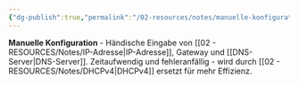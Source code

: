 ```yaml
---
{"dg-publish":true,"permalink":"/02-resources/notes/manuelle-konfiguration/","tags":["#informatik/netzwerk/manuell"],"noteIcon":"","updated":"2025-09-15T15:52:56.000+02:00"}
---
```


**Manuelle Konfiguration** - Händische Eingabe von [[02 - RESOURCES/Notes/IP-Adresse\|IP-Adresse]], Gateway und [[DNS-Server\|DNS-Server]].
Zeitaufwendig und fehleranfällig - wird durch [[02 - RESOURCES/Notes/DHCPv4\|DHCPv4]] ersetzt für mehr Effizienz.